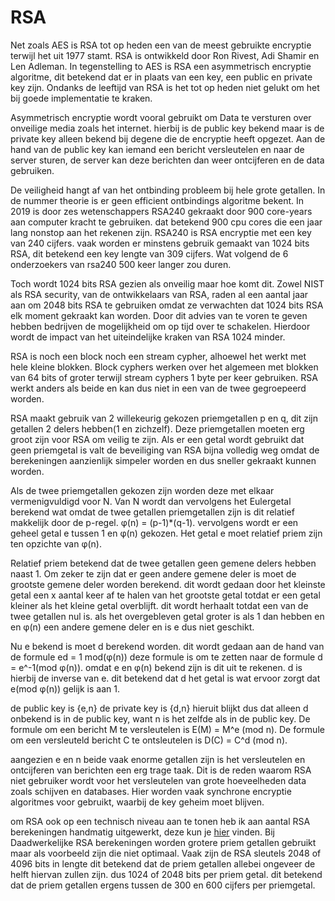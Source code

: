 # RSA

Net zoals AES is RSA tot op heden een van de meest gebruikte encryptie terwijl het uit 1977 stamt. RSA is ontwikkeld door Ron Rivest, Adi Shamir en Len Adleman. In tegenstelling to AES is RSA een asymmetrisch encryptie algoritme, dit betekend dat er in plaats van een key, een public en private key zijn. Ondanks de leeftijd van RSA is het tot op heden niet gelukt om het bij goede implementatie te kraken.

Asymmetrisch encryptie wordt vooral gebruikt om Data te versturen over onveilige media zoals het internet. hierbij is de public key bekend maar is de private key alleen bekend bij degene die de encryptie heeft opgezet. Aan de hand van de public key kan iemand een bericht versleutelen en naar de server sturen, de server kan deze berichten dan weer ontcijferen en de data gebruiken.

De veiligheid hangt af van het ontbinding probleem bij hele grote getallen. In de nummer theorie is er geen efficient ontbindings algoritme bekent. In 2019 is door zes wetenschappers RSA240 gekraakt door 900 core-years aan computer kracht te gebruiken. dat betekend 900 cpu cores die een jaar lang nonstop aan het rekenen zijn. RSA240 is RSA encryptie met een key van 240 cijfers. vaak worden er minstens gebruik gemaakt van 1024 bits RSA, dit betekend een key lengte van 309 cijfers. Wat volgend de 6 onderzoekers van rsa240 500 keer langer zou duren.

Toch wordt 1024 bits RSA gezien als onveilig maar hoe komt dit. Zowel NIST als RSA security, van de ontwikkelaars van RSA, raden al een aantal jaar aan om 2048 bits RSA te gebruiken omdat ze verwachten dat 1024 bits RSA elk moment gekraakt kan worden. Door dit advies van te voren te geven hebben bedrijven de mogelijkheid om op tijd over te schakelen. Hierdoor wordt de impact van het uiteindelijke kraken van RSA 1024 minder.

RSA is noch een block noch een stream cypher, alhoewel het werkt met hele kleine blokken. Block cyphers werken over het algemeen met blokken van 64 bits of groter terwijl stream cyphers 1 byte per keer gebruiken. RSA werkt anders als beide en kan dus niet in een van de twee gegroepeerd worden.

RSA maakt gebruik van 2 willekeurig gekozen priemgetallen p en q, dit zijn getallen 2 delers hebben(1 en zichzelf). Deze priemgetallen moeten erg groot zijn voor RSA om veilig te zijn. Als er een getal wordt gebruikt dat geen priemgetal is valt de beveiliging van RSA bijna volledig weg omdat de berekeningen aanzienlijk simpeler worden en dus sneller gekraakt kunnen worden.

Als de twee priemgetallen gekozen zijn worden deze met elkaar vermenigvuldigd voor N. Van N wordt dan vervolgens het Eulergetal berekend wat omdat de twee getallen priemgetallen zijn is dit relatief makkelijk door de p-regel. φ(n) = (p-1)*(q-1). vervolgens wordt er een geheel getal e tussen 1 en φ(n) gekozen. Het getal e moet relatief priem zijn ten opzichte van φ(n).

Relatief priem betekend dat de twee getallen geen gemene delers hebben naast 1. Om zeker te zijn dat er geen andere gemene deler is moet de grootste gemene deler worden berekend. dit wordt gedaan door het kleinste getal een x aantal keer af te halen van het grootste getal totdat er een getal kleiner als het kleine getal overblijft. dit wordt herhaalt totdat een van de twee getallen nul is. als het overgebleven getal groter is als 1 dan hebben en en φ(n) een andere gemene deler en is e dus niet geschikt.

Nu e bekend is moet d berekend worden. dit wordt gedaan aan de hand van de formule ed = 1 mod(φ(n)) deze formule is om te zetten naar de formule d = e^-1(mod φ(n)). omdat e en φ(n) bekend zijn is dit uit te rekenen. d is hierbij de inverse van e. dit betekend dat d het getal is wat ervoor zorgt dat e(mod φ(n)) gelijk is aan 1.

de public key is {e,n} de private key is {d,n} hieruit blijkt dus dat alleen d onbekend is in de public key, want n is het zelfde als in de public key. De formule om een bericht M te versleutelen is E(M) = M^e (mod n). De formule om een versleuteld bericht C te ontsleutelen is D(C) = C^d (mod n).

aangezien e en n beide vaak enorme getallen zijn is het versleutelen en ontcijferen van berichten een erg trage taak. Dit is de reden waarom RSA niet gebruiker wordt voor het versleutelen van grote hoeveelheden data zoals schijven en databases. Hier worden vaak synchrone encryptie algoritmes voor gebruikt, waarbij de key geheim moet blijven.

om RSA ook op een technisch niveau aan te tonen heb ik aan aantal RSA berekeningen handmatig uitgewerkt, deze kun je [hier](./rsa_calc.md) vinden. Bij Daadwerkelijke RSA berekeningen worden grotere priem getallen gebruikt maar als voorbeeld zijn die niet optimaal. Vaak zijn de RSA sleutels 2048 of 4096 bits in lengte dit betekend dat de priem getallen allebei ongeveer de helft hiervan zullen zijn. dus 1024 of 2048 bits per priem getal. dit betekend dat de priem getallen ergens tussen de 300 en 600 cijfers per priemgetal.
